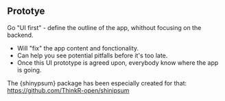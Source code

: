 ## <span>Prototye</span>

Go "UI first" - define the outline of the app, whithout focusing on the backend. 

<ul class="list-unstyled">
  <li><i class="fa fa-angle-right"></i> Will "fix" the app content and fonctionality.</li>
  <li><i class="fa fa-angle-right"></i> Can help you see potential pitfalls before it's too late.</li>
  <li><i class="fa fa-angle-right"></i> Once this UI prototype is agreed upon, everybody know where the app is going.</li>
</ul>

The {shinypsum} package has been especially created for that: https://github.com/ThinkR-open/shinipsum
